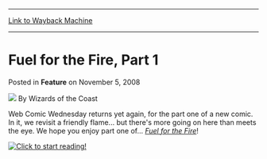 
---
[Link to Wayback Machine](https://web.archive.org/web/20221001122558/https://magic.wizards.com/en/articles/archive/feature/fuel-fire-part-1-2008-11-05)

[_metadata_:wayback_url]:- "https://magic.wizards.com/en/articles/archive/feature/fuel-fire-part-1-2008-11-05"
[_metadata_:wayback_raw_url]:- "https://web.archive.org/web/20221001122558id_/https://magic.wizards.com/en/articles/archive/feature/fuel-fire-part-1-2008-11-05"
[_metadata_:wayback_capture_timestamp]:- "2022-10-01 12:25:58+00:00"
[_metadata_:description]:- "Web Comic Wednesday returns yet again, for the part one of a new comic. In it, we revisit a friendly flame... but there's more going on here than meets the eye. We hope you enjoy part one of... Fuel for the Fire!"
[_metadata_:generator]:- "Drupal 7 (http://drupal.org)"
---


Fuel for the Fire, Part 1
=========================



 Posted in **Feature**
 on November 5, 2008 






![](https://media.magic.wizards.com/styles/auth_small/public/images/person/wizards_author.jpg)
By Wizards of the Coast











Web Comic Wednesday returns yet again, for the part one of a new comic. In it, we revisit a friendly flame... but there's more going on here than meets the eye. We hope you enjoy part one of... [*Fuel for the Fire*](/en/node/627906)!

[![Click to start reading!](https://media.magic.wizards.com/image_legacy_migration/mtg/images/daily/webcomics/1705_thumb.jpg)](/en/node/627906)






